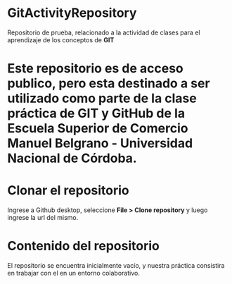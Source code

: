 # GitActivityRepository
Repositorio de prueba, relacionado a la actividad de clases para el aprendizaje de los conceptos de **GIT**

# Este repositorio es de acceso publico, pero esta destinado a ser utilizado como parte de la clase práctica de GIT y GitHub de la Escuela Superior de Comercio Manuel Belgrano - Universidad Nacional de Córdoba.

# Clonar el repositorio
Ingrese a Github desktop, seleccione **File > Clone repository** y luego ingrese la url del mismo.

# Contenido del repositorio
El repositorio se encuentra inicialmente vacío, y nuestra práctica consistira en trabajar con el en un entorno colaborativo.
